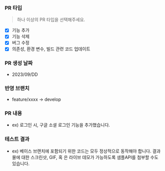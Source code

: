 ### PR 타입

> 하나 이상의 PR 타입을 선택해주세요.

-   [x] 기능 추가
-   [x] 기능 삭제
-   [x] 버그 수정
-   [x] 의존성, 환경 변수, 빌드 관련 코드 업데이트

### PR 생성 날짜

-   2023/09/DD

### 반영 브랜치

-   feature/xxxx -> develop

### PR 내용

-   ex) 로그인 시, 구글 소셜 로그인 기능을 추가했습니다.

### 테스트 결과

-   ex) 베이스 브랜치에 포함되기 위한 코드는 모두 정상적으로 동작해야 합니다. 결과물에 대한 스크린샷, GIF, 혹
    은 라이브 데모가 가능하도록 샘플API를 첨부할 수도 있습니다.
